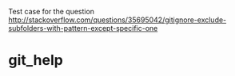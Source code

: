 Test case for the question
http://stackoverflow.com/questions/35695042/gitignore-exclude-subfolders-with-pattern-except-specific-one
# git_help
